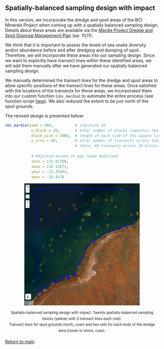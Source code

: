 ## Spatially-balanced sampling design with impact

In this version, we incorporate the dredge and spoil areas of the BCI Minerals Project when coming up with a spatially balanced sampling design. Details about these areas are available via the [Mardie Project
Dredge and Spoil Disposal Management Plan](https://www.epa.wa.gov.au/sites/default/files/Referral_Documentation/Att3_DSDMP%20%28O2%20Marine%2C%202025%29.pdf) (pp. 10,11).

We think that it is important to assess the levels of sea snake diversity and/or abundance before and after dredging and dumping of spoil. Therefore, we will incorporate these areas into our sampling design. Since we want to explicitly have transect lines within these identified areas, we will add them manually after we have generated our spatially balanced sampling design.

We manually determined the transect lines for the dredge and spoil areas to allow specific positions of the transect lines for these areas. Once satisfied with the locations of the transects for these areas, we incorporated them into our custom function (`sbs_mardie`) to automate the entire process (see function script [here](https://github.com/grcvhon/bci-minerals/blob/main/sampling_design/fn_sbs_mardie.R)). We also reduced the extent to be just north of the spoil grounds.

The revised design is presented below:
```r
sbs_mardie(seed = 909,          # iteration ID
            n_block = 20,       # total number of blocks (squares) that will have transect lines
            block_size = 1000,  # length of each side of the square (in metres)
            n_trns = 60,        # total number of transects across total number of blocks 
                                # (here, 60 transects across 20 blocks = 3 transects/block)

            # Adjusted extent of map (ymax modified)
            xmin = 115.61768, 
            xmax = 116.12871, 
            ymin = -21.35492, 
            ymax = -20.8176 
```
<p align = "center">
<img src="https://raw.githubusercontent.com/grcvhon/bci-minerals/main/misc/seed909_1000m_sbs_transects_w_impact.png", width = 75%, height = 75%>
<div align = "center">
<sup>Spatially-balanced sampling design with impact. Twenty spatially-balanced sampling blocks (yellow) with 3 transect lines each (red).<br>Transect lines for spoil grounds (north, cyan) and two sets for each ends of the dredge area (closer to shore, cyan).</sup>
</div>
</p>

[Return to main](https://github.com/grcvhon/bci-minerals)